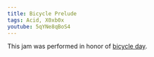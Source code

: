 ```yaml
---
title: Bicycle Prelude
tags: Acid, X0xb0x
youtube: 5qYNe8qBoS4
---
```

This jam was performed in honor of [bicycle day].

[bicycle day]: https://www.urbandictionary.com/define.php?term=Bicycle%20Day
